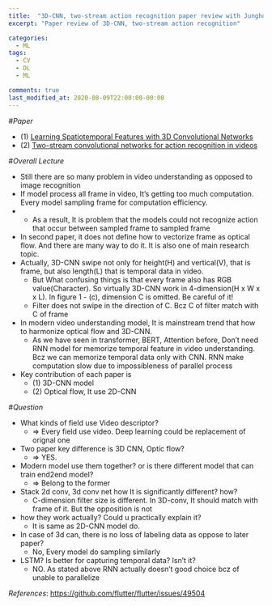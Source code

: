 ```yaml
---
title:  "3D-CNN, two-stream action recognition paper review with Junghoon-seo"
excerpt: "Paper review of 3D-CNN, two-stream action recognition"

categories:
  - ML 
tags:
  - CV
  - DL
  - ML

comments: true
last_modified_at: 2020-08-09T22:00:00-00:00
---
```


#*Paper*

- (1) [Learning Spatiotemporal Features with 3D Convolutional Networks](http://openaccess.thecvf.com/content_iccv_2015/html/Tran_Learning_Spatiotemporal_Features_ICCV_2015_paper.html)
- (2) [Two-stream convolutional networks for action recognition in videos](https://papers.nips.cc/paper/5353-two-stream-convolutional-networks-for-action-recognition-in-videos.pdf)

#*Overall Lecture*

- Still there are so many problem in video understanding as opposed to image recognition
- If model process all frame in video, It’s getting too much computation. Every model sampling frame  for computation efficiency.
- - As a result, It is problem that the models could not recognize action that occur between sampled frame to sampled frame
- In second paper, it does not define how to vectorize frame as optical flow. And there are many way to do it. It is also one of main research topic.
- Actually, 3D-CNN swipe not only for height(H) and vertical(V), that is frame, but also length(L) that is temporal data in video.
  - But What confusing things is that every frame also has RGB value(Character). So virtually 3D-CNN work in 4-dimension(H x W x <C> x L). In figure 1 - (c), dimension C is omitted. Be careful of it!
  - Filter does not swipe in the direction of C. Bcz C of filter match with C of frame
- In modern video understanding model, It is mainstream trend that how to harmonize optical flow and 3D-CNN.
  - As we have seen in transformer, BERT, Attention before, Don’t need RNN model for memorize temporal feature in video understanding. Bcz we can memorize temporal data only with CNN. RNN make computation slow due to impossibleness of parallel process
- Key contribution of each paper is
  - (1) 3D-CNN model
  - (2) Optical flow, It use 2D-CNN

#*Question*

- What kinds of field use Video descriptor?
  - => Every field use video. Deep learning could be replacement of orignal one
- Two paper key difference is 3D CNN, Optic flow?
  - => YES.
- Modern model use them together? or is there different model that can train end2end model?
  - => Belong to the former
- Stack 2d conv, 3d conv net how It is significantly different? how?
  - C-dimension filter size is different. In 3D-conv, It should match with frame of it. But the opposition is not
- how they work actually? Could u practically explain it?
  - It is same as 2D-CNN model do.
- In case of 3d can, there is no loss of labeling data as oppose to later paper?
  - No, Every model do sampling similarly
- LSTM? Is better for capturing temporal data? Isn’t it?
  - NO. As stated above RNN actually doesn’t good choice bcz of unable to parallelize



*References*: https://github.com/flutter/flutter/issues/49504
